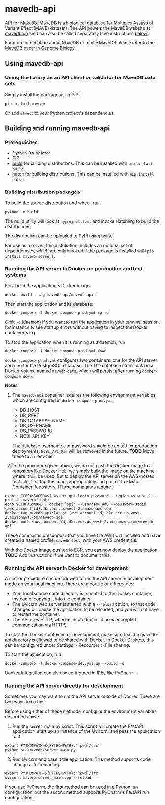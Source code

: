 # mavedb-api

API for MaveDB. MaveDB is a biological database for Multiplex Assays of Variant Effect (MAVE) datasets.
The API powers the MaveDB website at [mavedb.org](https://www.mavedb.org) and can also be called separately (see 
instructions [below](#using-mavedb-api)). 


For more information about MaveDB or to cite MaveDB please refer to the
[MaveDB paper in Genome Biology](https://genomebiology.biomedcentral.com/articles/10.1186/s13059-019-1845-6).

## Using mavedb-api

### Using the library as an API client or validator for MaveDB data sets

Simply install the package using PIP:

```
pip install mavedb
```

Or add `mavedb` to your Python project's dependencies.

## Building and running mavedb-api

### Prerequisites

- Python 3.9 or later
- PIP
- [build](https://github.com/pypa/hatch) for building distributions. This can be installed with `pip install build`.
- [hatch](https://github.com/pypa/hatch) for building distributions. This can be installed with `pip install hatch`.

### Building distribution packages

To build the source distribution and wheel, run

```
python -m build
```

The build utility will look at `pyproject.toml` and invoke Hatchling to build the distributions.

The distribution can be uploaded to PyPI using [twine](https://twine.readthedocs.io/en/stable/).

For use as a server, this distribution includes an optional set of dependencies, which are only invoked if the package
is installed with `pip install mavedb[server]`.

### Running the API server in Docker on production and test systems

First build the application's Docker image:
```
docker build --tag mavedb-api/mavedb-api .
```
Then start the application and its database:
```
docker-compose -f docker-compose-prod.yml up -d
```
Omit `-d` (daemon) if you want to run the application in your terminal session, for instance to see startup errors without having
to inspect the Docker container's log.

To stop the application when it is running as a daemon, run
```
docker-compose -f docker-compose-prod.yml down
```

`docker-compose-prod.yml` configures two containers: one for the API server and one for the PostgreSQL database. The
The database stores data in a Docker volume named `mavedb-data`, which will persist after running `docker-compose down`.

**Notes**
1. The `mavedb-api` container requires the following environment variables, which are configured in
  `docker-compose-prod.yml`:

    - DB_HOST
    - DB_PORT
    - DB_DATABASE_NAME
    - DB_USERNAME
    - DB_PASSWORD
    - NCBI_API_KEY

    The database username and password should be edited for production deployments. `NCBI_API_KEY` will be removed in
    the future. **TODO** Move these to an .env file.

2. In the procedure given above, we do not push the Docker image to a repository like Docker Hub; we simply build the
  image on the machine where it will be used. But to deploy the API server on the AWS-hosted test site, first tag the
  image appropriately and push it to Elastic Container Repository. (These commands require )
  ```
  export ECRPASSWORD=$(aws ecr get-login-password --region us-west-2 --profile mavedb-test)
  echo $ECRPASSWORD | docker login --username AWS --password-stdin {aws_account_id}.dkr.ecr.us-west-2.amazonaws.com
  docker tag mavedb-api:latest {aws_account_id}.dkr.ecr.us-west-2.amazonaws.com/mavedb-api
  docker push {aws_account_id}.dkr.ecr.us-west-2.amazonaws.com/mavedb-api
  ```
  These commands presuppose that you have the [AWS CLI](https://aws.amazon.com/cli/) installed and have created a named
  profile, `mavedb-test`, with your AWS credentials.

  With the Docker image pushed to ECR, you can now deploy the application. **TODO** Add instructions if we want to
  document this.

### Running the API server in Docker for development

A similar procedure can be followed to run the API server in development mode on your local machine. There are a couple
of differences:

- Your local source code directory is mounted to the Docker container, instead of copying it into the container.
- The Uvicorn web server is started with a `--reload` option, so that code changes will cause the application to be
  reloaded, and you will not have to restart the container.
- The API uses HTTP, whereas in production it uses encrypted communication via HTTPS.

To start the Docker container for development, make sure that the mavedb-api directory is allowed to be shared with
Docker.  In Docker Desktop, this can be configured under Settings > Resources > File sharing.

To start the application, run
```
docker-compose -f docker-compose-dev.yml up --build -d
```

Docker integration can also be configured in IDEs like PyCharm.

### Running the API server directly for development

Sometimes you may want to run the API server outside of Docker. There are two ways to do this:

Before using either of these methods, configure the environment variables described above.

1. Run the server_main.py script. This script will create the FastAPI application, start up an instance of the Uvicorn,
  and pass the application to it.
  ```
  export PYTHONPATH=${PYTHONPATH}:"`pwd`/src"
  python src/mavedb/server_main.py
  ```
2. Run Uvicorn and pass it the application. This method supports code change auto-reloading.
  ```
  export PYTHONPATH=${PYTHONPATH}:"`pwd`/src"
  uvicorn mavedb.server_main:app --reload
  ```

If you use PyCharm, the first method can be used in a Python run configuration, but the second method supports PyCharm's
FastAPI run configuration.

